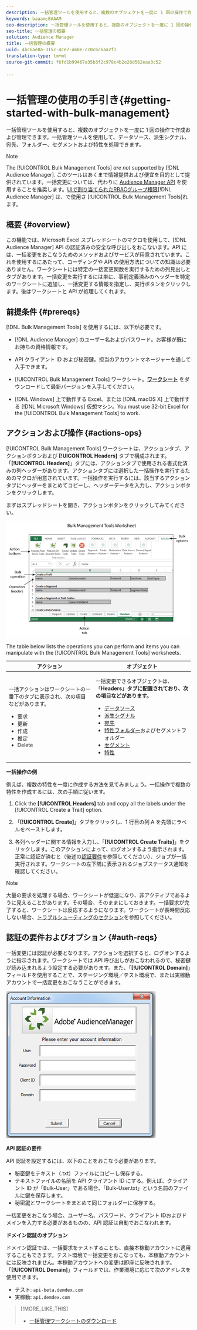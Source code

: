 ```yaml
---
description: 一括管理ツールを使用すると、複数のオブジェクトを一度に 1 回の操作で作成および管理できます。一括管理ツールを使用して、データソース、派生シグナル、宛先、フォルダー、セグメントおよび特性を処理できます。
keywords: baaam;BAAAM
seo-description: 一括管理ツールを使用すると、複数のオブジェクトを一度に 1 回の操作で作成および管理できます。一括管理ツールを使用して、データソース、派生シグナル、宛先、フォルダー、セグメントおよび特性を処理できます。
seo-title: 一括管理の概要
solution: Audience Manager
title: 一括管理の概要
uuid: 4bc6ae0a-315c-4ce7-a68e-cc0c6c6aa2f1
translation-type: tm+mt
source-git-commit: f6fd1b99467a35b3f2c978c4b2e28d562eaa3c52

---
```



# 一括管理の使用の手引き{#getting-started-with-bulk-management}

一括管理ツールを使用すると、複数のオブジェクトを一度に 1 回の操作で作成および管理できます。一括管理ツールを使用して、データソース、派生シグナル、宛先、フォルダー、セグメントおよび特性を処理できます。

<!-- 

c_bulk_start.xml

 -->

>[!NOTE]
>
>The [!UICONTROL Bulk Management Tools] *are not* supported by [!DNL Audience Manager]. このツールはあくまで情報提供および便宜を目的として提供されています。一括変更については、代わりに [Audience Manager API](../../api/rest-api-main/aam-api-getting-started.md) を使用することを推奨します。[UIで割り当てられたRBACグループ権限](../../features/administration/administration-overview.md)[!DNL Audience Manager] は、で使用さ [!UICONTROL Bulk Management Tools]れます。

## 概要 {#overview}

この機能では、Microsoft Excel スプレッドシートのマクロを使用して、[!DNL Audience Manager] API の認証済みの安全な呼び出しをおこないます。API には、一括変更をおこなうためのメソッドおよびサービスが用意されています。これを使用するにあたって、コーディングや API の使用方法についての知識は必要ありません。ワークシートには特定の一括変更関数を実行するための列見出しとタブがあります。一括変更を実行するには単に、事前定義済みのヘッダーを特定のワークシートに追加し、一括変更する情報を指定し、実行ボタンをクリックします。後はワークシートと API が処理してくれます。

## 前提条件 {#prereqs}

[!DNL Bulk Management Tools] を使用するには、以下が必要です。

* [!DNL Audience Manager] のユーザー名およびパスワード。お客様が既にお持ちの資格情報です。
* API クライアント ID および秘密鍵。担当のアカウントマネージャーを通して入手できます。
* [!UICONTROL Bulk Management Tools] ワークシート。**[ワークシート](assets/BAAAM_August_2018.xlsm)** をダウンロードして最新バージョンを入手してください。

* [!DNL Windows] 上で動作する Excel、または [!DNL macOS X] 上で動作する [!DNL Microsoft Windows] 仮想マシン。You must use 32-bit Excel for the [!UICONTROL Bulk Management Tools] to work.

## アクションおよび操作 {#actions-ops}

[!UICONTROL Bulk Management Tools] ワークシートは、アクションタブ、アクションボタンおよび **[!UICONTROL Headers]** タブで構成されます。「**[!UICONTROL Headers]**」タブには、アクションタブで使用される書式化済みの列ヘッダーがあります。アクションタブには選択した一括操作を実行するためのマクロが用意されています。一括操作を実行するには、該当するアクションタブにヘッダーをまとめてコピーし、ヘッダーデータを入力し、アクションボタンをクリックします。

まずはスプレッドシートを開き、アクションボタンをクリックしてみてください。

![](assets/bamwrkbk.png)

The table below lists the operations you can perform and items you can manipulate with the [!UICONTROL Bulk Management Tools] worksheets.

<table id="table_B9B3E09B692E42BAA52FB32C18B00709"> 
 <thead> 
  <tr> 
   <th colname="col1" class="entry"> アクション </th> 
   <th colname="col2" class="entry"> オブジェクト </th> 
  </tr> 
 </thead>
 <tbody> 
  <tr> 
   <td colname="col1"> <p>一括アクションはワークシートの一番下のタブに表示され、次の項目などがあります。 </p> <p> 
     <ul id="ul_49F46B9E00C045D29E40258EB7BDCFBB"> 
      <li id="li_193C41EA19EF4D738FBA037D2BF9B05C">要求 </li> 
      <li id="li_5BE2E13D839F4958AAA5C01B7EFC5096">更新 </li> 
      <li id="li_4CCCC739795945DF8C89787F9A67EB88">作成 </li> 
      <li id="li_C7D36D2BDF0448CEAF3A5EABE41038E8">推定 </li> 
      <li id="li_07A3E94326124A3092362D9896EB7732">Delete </li> 
     </ul> </p> </td> 
   <td colname="col2"> <p>一括変更できるオブジェクトは、「<b><span class="uicontrol">Headers</span>」タブに配置されており、次の項目などがあります。</b> </p> <p> 
     <ul id="ul_A7A96F2B1B63430B9A1E1184AC5FA8F2"> 
      <li id="li_E3D9E2E190B04BE685337AC6140C371C"> <a href="../../features/datasources-list-and-settings.md#data-sources-list-and-settings"> データソース</a> </li> 
      <li id="li_B645385E40684FA28770913EAF18CB2C"> <a href="../../features/derived-signals.md"> 派生シグナル</a> </li> 
      <li id="li_9059F8C4A41A410899BDEFC76D3F5949"> <a href="../../features/destinations/destinations.md"> 宛先</a> </li> 
      <li id="li_BB5A445150754E53AA38C78461326932"> <a href="../../features/traits/trait-storage.md#trait-storage"> 特性フォルダー</a>およびセグメントフォルダー </li> 
      <li id="li_7A27DBF64E0945CF8AE8C96E8C6EDA09"> <a href="../../features/segments/segments-purpose.md"> セグメント</a> </li> 
      <li id="li_A4640A34930040DEA8555EAF0AE2A702"> <a href="../../features/traits/trait-details-page.md"> 特性</a> </li> 
     </ul> </p> </td> 
  </tr> 
 </tbody> 
</table>

**一括操作の例**

例えば、複数の特性を一度に作成する方法を見てみましょう。一括操作で複数の特性を作成するには、次の手順に従います。

1. Click the **[!UICONTROL Headers]** tab and copy all the labels under the [!UICONTROL Create a Trait] option.

2. 「**[!UICONTROL Create]**」タブをクリックし、1 行目の列 A を先頭にラベルをペーストします。
3. 各列ヘッダーに関する情報を入力し、「**[!UICONTROL Create Traits]**」をクリックします。このアクションによって、ログオンするよう指示されます。正常に認証が済むと（後述の[認証要件](../../reference/bulk-management-tools/bulk-management-intro.md#auth-reqs)を参照してください）、ジョブが一括実行されます。ワークシートの左下隅に表示されるジョブステータス通知を確認してください。

>[!NOTE]
>
>大量の要求を処理する場合、ワークシートが低速になり、非アクティブであるように見えることがあります。その場合、そのままにしておきます。一括要求が完了すると、ワークシートは反応するようになります。ワークシートが長時間反応しない場合、[トラブルシューティングのセクション](../../reference/bulk-management-tools/bulk-troubleshooting.md)を参照してください。

## 認証の要件およびオプション {#auth-reqs}

一括変更には認証が必要となります。アクションを選択すると、ログオンするように指示されます。ワークシートでは API 呼び出しがおこなわれるので、秘密鍵が読み込まれるよう設定する必要があります。また、「**[!UICONTROL Domain]**」フィールドを使用することで、ステージング環境／テスト環境で、または実稼動アカウントで一括変更をおこなうことができます。

![](assets/bamauth.png)

**API 認証の要件**

API 認証を設定するには、以下のことをおこなう必要があります。

* 秘密鍵をテキスト（.txt）ファイルにコピーし保存する。
* テキストファイルの名前を API クライアント ID にする。例えば、クライアント ID が「Bulk-User」である場合、「Bulk-User.txt」という名前のファイルに鍵を保存します。
* 秘密鍵とワークシートをまとめて同じフォルダーに保存する。

一括変更をおこなう場合、ユーザー名、パスワード、クライアント IDおよびドメインを入力する必要があるものの、API 認証は自動でおこなわれます。

**ドメイン認証のオプション**

ドメイン認証では、一括要求をテストすることも、直接本稼動アカウントに適用することもできます。テスト環境で一括変更をおこなっても、本稼動アカウントには反映されません。本稼動アカウントへの変更は即座に反映されます。「**[!UICONTROL Domain]**」フィールドでは、作業環境に応じて次のアドレスを使用できます。

* テスト: `api-beta.demdex.com`
* 実稼動: `api.demdex.com`

>[!MORE_LIKE_THIS]
>
>* [一括管理ワークシートのダウンロード](assets/BAAAM_August_2018.xlsm)


